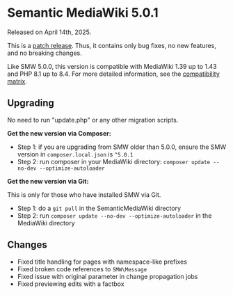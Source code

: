 # Semantic MediaWiki 5.0.1

Released on April 14th, 2025.

This is a [patch release](../RELEASE-POLICY.md). Thus, it contains only bug fixes, no new features, and no breaking changes.

Like SMW 5.0.0, this version is compatible with MediaWiki 1.39 up to 1.43 and PHP 8.1 up to 8.4.
For more detailed information, see the [compatibility matrix](../COMPATIBILITY.md#compatibility).

## Upgrading

No need to run "update.php" or any other migration scripts.

**Get the new version via Composer:**

* Step 1: if you are upgrading from SMW older than 5.0.0, ensure the SMW version in `composer.local.json` is `^5.0.1`
* Step 2: run composer in your MediaWiki directory: `composer update --no-dev --optimize-autoloader`

**Get the new version via Git:**

This is only for those who have installed SMW via Git.

* Step 1: do a `git pull` in the SemanticMediaWiki directory
* Step 2: run `composer update --no-dev --optimize-autoloader` in the MediaWiki directory

## Changes

* Fixed title handling for pages with namespace-like prefixes
* Fixed broken code references to `SMW\Message`
* Fixed issue with original parameter in change propagation jobs
* Fixed previewing edits with a factbox
